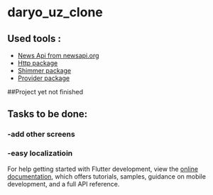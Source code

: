# daryo_uz_clone

 ## Used tools :

- [News Api from newsapi.org](https://newsapi.org/)
- [Http package](https://pub.dev/packages/http)
- [Shimmer package](https://pub.dev/packages/shimmer)
- [Provider package](https://pub.dev/packages/provider)

##Project yet not finished
## Tasks to be done: 
### -add other screens
### -easy localizatioin



For help getting started with Flutter development, view the
[online documentation](https://docs.flutter.dev/), which offers tutorials,
samples, guidance on mobile development, and a full API reference.
